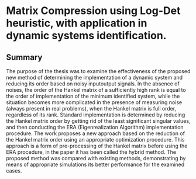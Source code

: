 # Matrix Compression using Log-Det heuristic, with application in dynamic systems identification.

## Summary

The purpose of the thesis was to examine the effectiveness of the proposed new method of determining the implementation of a dynamic system and reducing its order based on noisy inputoutput signals. In the absence of noises, the order of the Hankel matrix of a sufficiently high rank is equal to the order of implementation of the minimum identified system, while the situation becomes more complicated in the presence of measuring noise (always present in real problems), when the Hankel matrix is full order, regardless of its rank. Standard implementation is determined by reducing the Hankel matrix order by getting rid of the least significant singular values, and then conducting the ERA (Eigenrealization Algorithm) implementation procedure. The work proposes a new approach based on the reduction of the Hankel matrix order using an appropriate optimization procedure. This approach is a form of pre-processing of the Hankel matrix before using the ERA procedure, in the paper it has been called the hybrid method. The proposed method was compared with existing methods, demonstrating by means of appropriate simulations its better performance for the examined cases.

